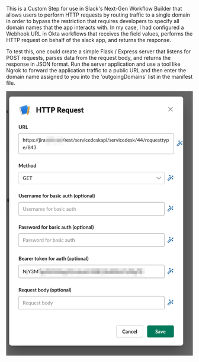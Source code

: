 This is a Custom Step for use in Slack's Next-Gen Workflow Builder that allows users to perform HTTP requests by routing traffic to a single domain in order to bypass the restriction that requires developers to specify all domain names that the app interacts with. In my case, I had configured a Webhook URL in Okta workflows that receives the field values, performs the HTTP request on behalf of the slack app, and returns the response.

To test this, one could create a simple Flask / Express server that listens for POST requests, parses data from the request body, and returns the response in JSON format. Run the server application and use a tool like Ngrok to forward the application traffic to a public URL and then enter the domain name assigned to you into the 'outgoingDomains' list in the manifest file.

![HTTP Request](https://github.com/grahamnedelka/slack-nextgen-workflow-builder-apps/blob/main/http_request/assets/example_request.png?raw=true)
